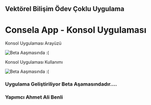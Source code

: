 ## Vektörel Bilişim Ödev Çoklu Uygulama 
# Consela App - Konsol Uygulaması
<p> Konsol Uygulaması Arayüzü </p> 
<img src="resim yolu" alt="Beta Aaşmasında :(">
<br />
<p> Konsol Uygulaması Kullanımı </p> 
<img src="resim yolu" alt="Beta Aaşmasında :(">
<br />
<h3>Uygulama Geliştiriliyor Beta Aşamasındadır....</h3>
<h3>Yapımcı Ahmet Ali Benli</h3>